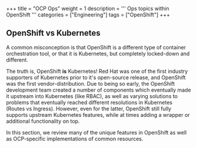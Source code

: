 +++
title = "OCP Ops"
weight = 1
description = '''
Ops topics within OpenShift
'''
categories = ["Engineering"]
tags = ["OpenShift"]
+++

## OpenShift vs Kubernetes

A common misconception is that OpenShift is a different type of container orchestration tool, or that it is Kubernetes, but completely locked-down and different.

The truth is, OpenShift **is** Kubernetes! Red Hat was one of the first industry supporters of Kubernetes prior to it's open-source release, and OpenShift was the first vendor-distribution. Due to being so early, the OpenShift development team created a number of components which eventually made it upstream into Kubernetes (like RBAC), as well as varying solutions to problems that eventually reached different resolutions in Kubernetes (Routes vs Ingress). However, even for the latter, OpenShift still fully supports upstream Kubernetes features, while at times adding a wrapper or additional functionality on top.

In this section, we review many of the unique features in OpenShift as well as OCP-specific implementations of common resources.
